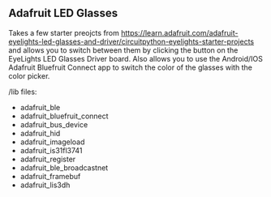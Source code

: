 Adafruit LED Glasses
--------------------
Takes a few starter preojcts from https://learn.adafruit.com/adafruit-eyelights-led-glasses-and-driver/circuitpython-eyelights-starter-projects and allows you to switch between them by clicking the button on the EyeLights LED Glasses Driver board. Also allows you to use the Android/IOS Adafruit Bluefruit Connect app to switch the color of the glasses with the color picker.

/lib files:
  - adafruit_ble
  - adafruit_bluefruit_connect
  - adafruit_bus_device
  - adafruit_hid
  - adafruit_imageload
  - adafruit_is31fl3741
  - adafruit_register
  - adafruit_ble_broadcastnet
  - adafruit_framebuf
  - adafruit_lis3dh
